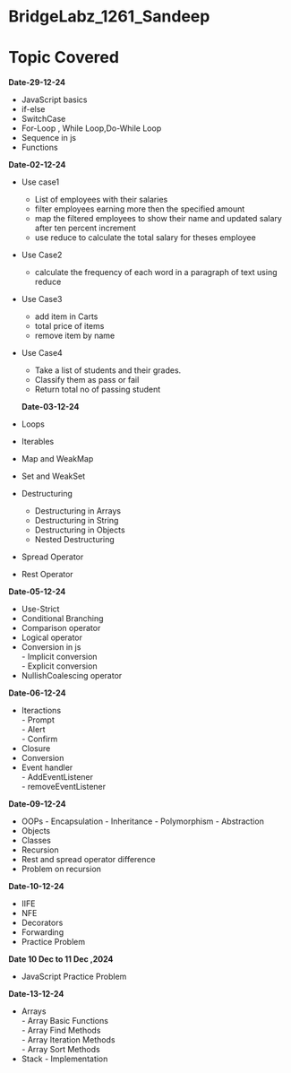 # BridgeLabz_1261_Sandeep
# Topic Covered

**Date-29-12-24**
- JavaScript basics
- if-else
- SwitchCase
- For-Loop , While Loop,Do-While Loop
- Sequence in js
- Functions

**Date-02-12-24**
- Use case1  
     -  List of employees with their salaries
     -  filter  employees earning more then the specified amount
     - map the filtered employees to show their name and  updated salary after ten percent increment
     - use reduce to calculate the total salary for theses employee
- Use Case2
     - calculate the frequency of each word in a paragraph of text using reduce
- Use Case3
     - add item in Carts
     - total price of items
     - remove item by name
- Use Case4
     - Take a list of students and their grades.
     - Classify them as pass or fail
     - Return total no of passing student
       
  **Date-03-12-24**
- Loops
- Iterables
- Map and WeakMap
- Set and WeakSet
- Destructuring  
     - Destructuring in Arrays 
     - Destructuring in String 
     - Destructuring in Objects 
     - Nested Destructuring 
- Spread Operator
- Rest Operator

**Date-05-12-24**
- Use-Strict
- Conditional  Branching
- Comparison operator
- Logical operator
- Conversion in js  
       - Implicit conversion   
       - Explicit conversion 
- NullishCoalescing operator

**Date-06-12-24**
- Iteractions  
       - Prompt  
       - Alert  
       - Confirm  
- Closure
- Conversion
- Event handler  
        - AddEventListener  
        - removeEventListener

  
**Date-09-12-24**
- OOPs
       - Encapsulation
       - Inheritance
       - Polymorphism
       - Abstraction
- Objects
- Classes
- Recursion
- Rest and spread operator difference
- Problem on recursion

**Date-10-12-24**
- IIFE
- NFE
- Decorators
- Forwarding
- Practice Problem

**Date 10 Dec to 11 Dec ,2024**
  - JavaScript Practice Problem

**Date-13-12-24**
- Arrays  
       - Array Basic Functions  
       - Array Find Methods  
       - Array Iteration Methods  
       - Array Sort Methods  
- Stack
       - Implementation
  

